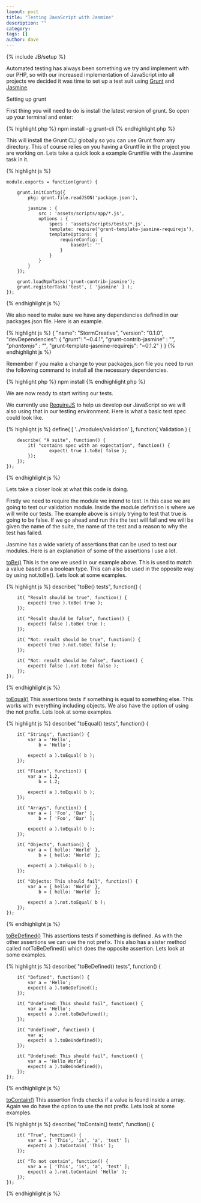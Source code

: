 ```yaml
---
layout: post
title: "Testing JavaScript with Jasmine"
description: ""
category: 
tags: []
author: dave
---
```

{% include JB/setup %}

Automated testing has always been something we try and implement with our PHP, so with our increased implementation of JavaScript into all projects we decided it was time to set up a test suit using [Grunt](http://gruntjs.com/) and [Jasmine](http://pivotal.github.io/jasmine/).

<!--break-->

Setting up grunt

First thing you will need to do is install the latest version of grunt. So open up your terminal and enter:

{% highlight php %}
	npm install -g grunt-cli
{% endhighlight php %}

This will install the Grunt CLI globally so you can use Grunt from any directory. This of course relies on you having a Gruntfile in the project you are working on. Lets take a quick look a example Gruntfile with the Jasmine task in it.

{% highlight js %}

	module.exports = function(grunt) {

		grunt.initConfig({
		    pkg: grunt.file.readJSON('package.json'),

		    jasmine : {
		        src : 'assets/scripts/app/*.js',
		        options : {
		            specs : 'assets/scripts/tests/*.js',
		            template: require('grunt-template-jasmine-requirejs'),
		            templateOptions: {
		                requireConfig: {
		                    baseUrl: ''
		                }
		            }
		        }
		    }
		});

		grunt.loadNpmTasks('grunt-contrib-jasmine');
		grunt.registerTask('test', [ 'jasmine' ] );
	});

{% endhighlight js %}

We also need to make sure we have any dependencies defined in our packages.json file. Here is an example.

{% highlight js %}
	{
	  "name": "StormCreative",
	  "version": "0.1.0",
	  "devDependencies": {
	    "grunt": "~0.4.1",
	    "grunt-contrib-jasmine" : "*",
	    "phantomjs" : "*",
	    "grunt-template-jasmine-requirejs": "~0.1.2"
	  }
	}
{% endhighlight js %}

Remember if you make a change to your packages.json file you need to run the following command to install all the necessary dependencies.

{% highlight php %}
	npm install
{% endhighlight php %}

We are now ready to start writing our tests.

We currently use [RequireJS](http://requirejs.org/) to help us develop our JavaScript so we will also using that in our testing environment. Here is what a basic test spec could look like.

{% highlight js %}
	define( [ '../modules/validation' ], function( Validation ) {

		describe( "A suite", function() {
		    it( "contains spec with an expectation", function() {
		            expect( true ).toBe( false );
		    });
		});
	});
{% endhighlight js %}

Lets take a closer look at what this code is doing.

Firstly we need to require the module we intend to test. In this case we are going to test our validation module. Inside the module definition is where we will write our tests. The example above is simply trying to test that true is going to be false. If we go ahead and run this the test will fail and we will be given the name of the suite, the name of the test and a reason to why the test has failed.

Jasmine has a wide variety of assertions that can be used to test our modules. Here is an explanation of some of the assertions I use a lot.

<u>toBe()</u>
This is the one we used in our example above. This is used to match a value based on a boolean type. This can also be used in the opposite way by using not.toBe(). Lets look at some examples.

{% highlight js %}
	describe( "toBe() tests", function() {

	    it( "Result should be true", function() {
	        expect( true ).toBe( true );
	    });

	    it( "Result should be false", function() {
	        expect( false ).toBe( true );
	    });

	    it( "Not: result should be true", function() {
	        expect( true ).not.toBe( false );
	    });

	    it( "Not: result should be false", function() {
	        expect( false ).not.toBe( false );
	    });
	});
{% endhighlight js %}

<u>toEqual()</u>
This assertions tests if something is equal to something else. This works with everything including objects. We also have the option of using the not prefix. Lets look at some examples.

{% highlight js %}
	describe( "toEqual() tests", function() {

		it( "Strings", function() {
			var a = 'Hello',
				b = 'Hello';

			expect( a ).toEqual( b );
		});

		it( "Floats", function() {
			var a = 1.2,
				b = 1.2;

			expect( a ).toEqual( b );
		});

		it( "Arrays", function() {
			var a = [ 'Foo', 'Bar' ],
				b = [ 'Foo', 'Bar' ];

			expect( a ).toEqual( b );
		});

		it( "Objects", function() {
			var a = { hello: 'World' },
				b = { hello: 'World' };

			expect( a ).toEqual( b );
		});

		it( "Objects: This should fail", function() {
			var a = { hello: 'World' },
				b = { hello: 'World' };

			expect( a ).not.toEqual( b );
		});
	});
{% endhighlight js %}

<u>toBeDefined()</u>
This assertions tests if something is defined. As with the other assertions we can use the not prefix. This also has a sister method called notToBeDefined() which does the opposite assertion. Lets look at some examples.

{% highlight js %}
	describe( "toBeDefined() tests", function() {

		it( "Defined", function() {
			var a = 'Hello';
			expect( a ).toBeDefined();
		});

		it( "Undefined: This should fail", function() {
			var a = 'Hello';
			expect( a ).not.toBeDefined();
		});

		it( "Undefined", function() {
			var a;
			expect( a ).toBeUndefined();
		});

		it( "Undefined: This should fail", function() {
			var a = 'Hello World';
			expect( a ).toBeUndefined();
		});
	});
{% endhighlight js %}

<u>toContain()</u>
This assertion finds checks if a value is found inside a array. Again we do have the option to use the not prefix. Lets look at some examples.

{% highlight js %}
	describe( "toContain() tests", function() {

		it( "True", function() {
			var a = [ 'This', 'is', 'a', 'test' ];
			expect( a ).toContain( 'This' );
		});

		it( "To not contain", function() {
			var a = [ 'This', 'is', 'a', 'test' ];
			expect( a ).not.toContain( 'Hello' );
		});
	});
{% endhighlight js %}





